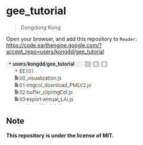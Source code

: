 
# gee_tutorial

> Dongdong Kong

Open your browser, and add this repository to `Reader`:
https://code.earthengine.google.com/?accept_repo=users/kongdd/gee_tutorial

![](assets\gee_tutorial.png)

## Note

**This repository is under the license of MIT.**
